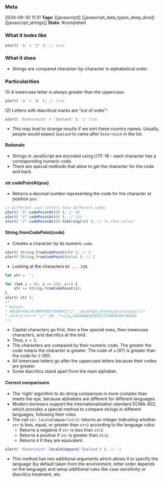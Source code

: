### Meta
2024-09-30 11:31
**Tags:** [[javascript]] [[javascript_data_types_deep_dive]] [[javascript_strings]]
**State:** #completed 

### What it looks like
```JavaScript title:app.js
alert( 'a' > 'Z' ); // true
```

### What it does
- Strings are compared character-by-character in alphabetical order.

### Particularities
(1) A lowercase letter is always greater than the uppercase:

```JavaScript title:app.js
alert( 'a' > 'A' ); // true
```

(2) Letters with diacritical marks are “out of order”:

```JavaScript title:app.js
alert( 'Österreich' > 'Zealand' ); // true
```

- This may lead to strange results if we sort these country names. Usually, people would expect `Zealand` to came after `Österreich` in the list.

#### Rationale
- Strings in JavaScript are encoded using UTF-16 – each character has a corresponding numeric code.
- There are special methods that allow to get the character for the code and back.

#### str.codePointAt(pos)
- Returns a decimal number representing the code for the character at position `pos`:

```JavaScript title:app.js
// different case letters have different codes
alert( "Z".codePointAt(0) ); // 90
alert( "z".codePointAt(0) ); // 122
alert( "z".codePointAt(0).toString(16) ); // 7a (hex value)
```

#### String.fromCodePoint(code)
- Creates a character by its numeric `code`.

```JavaScript title:app.js
alert( String.fromCodePoint(90) ); // Z
alert( String.fromCodePoint(0x5a) ); // Z
```

- Looking at the characters `65 ... 220`.

```JavaScript title:app.js
let str = '';

for (let i = 65; i <= 220; i++) {
	str += String.fromCodePoint(i);
}
alert( str );
/*
* Output:
* ABCDEFGHIJKLMNOPQRSTUVWXYZ[\]^_`abcdefghijklmnopqrstuvwxyz{|}~
* ¢£¤¥¦§¨©ª«¬­®¯°±²³´µ¶·¸¹º»¼½¾¿ÀÁÂÃÄÅÆÇÈÉÊËÌÍÎÏÐÑÒÓÔÕÖ×ØÙÚÛÜ
**/
```

- Capital characters go first, then a few special ones, then lowercase characters, and diacritics at the end.
- Thus, `a > Z`.
- The characters are compared by their numeric code. The greater the code means the character is greater. The code of `a` (97) is greater than the code for `Z` (90).
- All lowercase letters go after the uppercase letters because their codes are greater.
- Some diacritics stand apart from the main alphabet.

#### Correct comparisons
- The ‘right’ algorithm to do string comparison is more complex than meets the eye, because alphabets are different for different languages.
- Modern borwsers support the internationalization standard ECMA-402, which provides a special method to compare strings in different languages, following their rules.
- The call `str.localeCompaer(str2)` returns an integer indicating whether `str` is less, equal, or greater than `str2` according to the language rules:
	- Returns a negative if `str` is less than `str2`.
	- Returns a positive if `str` is greater than `str2`.
	- Returns `0` if they are equivalent.

 ```JavaScript title:app.js
alert( 'Österreich'.localeCompare('Zealand') ); // -1
```

- This method has two additional arguments which allows it to specify the language (by default taken from the environment, letter order depends on the language) and setup additional rules like case sensitivity or diacritics treatment, etc.